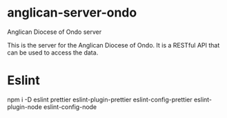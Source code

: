 # anglican-server-ondo

Anglican Diocese of Ondo server

This is the server for the Anglican Diocese of Ondo.
It is a RESTful API that can be used to access the data.

# Eslint

npm i -D eslint prettier eslint-plugin-prettier eslint-config-prettier eslint-plugin-node eslint-config-node
